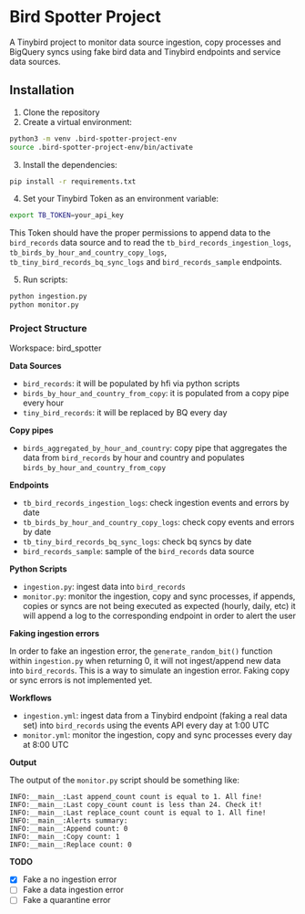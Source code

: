 # Bird Spotter Project

A Tinybird project to monitor data source ingestion, copy processes and BigQuery syncs using fake bird data and Tinybird endpoints and service data sources.

## Installation

1. Clone the repository
2. Create a virtual environment:

```bash
python3 -m venv .bird-spotter-project-env
source .bird-spotter-project-env/bin/activate
```

3. Install the dependencies:

```bash
pip install -r requirements.txt
```

4. Set your Tinybird Token as an environment variable:

```bash
export TB_TOKEN=your_api_key
```

This Token should have the proper permissions to append data to the `bird_records` data source and to read the `tb_bird_records_ingestion_logs`, `tb_birds_by_hour_and_country_copy_logs`,  `tb_tiny_bird_records_bq_sync_logs` and `bird_records_sample` endpoints.

5. Run scripts:

```bash
python ingestion.py
python monitor.py
```

### Project Structure

Workspace: bird_spotter

**Data Sources**

* `bird_records`: it will be populated by hfi via python scripts
* `birds_by_hour_and_country_from_copy`: it is populated from a copy pipe every hour
* `tiny_bird_records`: it will be replaced by BQ every day


**Copy pipes**

* `birds_aggregated_by_hour_and_country`: copy pipe that aggregates the data from `bird_records` by hour and country and populates `birds_by_hour_and_country_from_copy`


**Endpoints**

* `tb_bird_records_ingestion_logs`: check ingestion events and errors by date
* `tb_birds_by_hour_and_country_copy_logs`: check copy events and errors by date
* `tb_tiny_bird_records_bq_sync_logs`: check bq syncs by date
* `bird_records_sample`: sample of the `bird_records` data source

**Python Scripts**

* `ingestion.py`: ingest data into `bird_records`
* `monitor.py`: monitor the ingestion, copy and sync processes, if appends, copies or syncs are not being executed as expected (hourly, daily, etc) it will append a log to the corresponding endpoint in order to alert the user

**Faking ingestion errors**

In order to fake an ingestion error, the `generate_random_bit()` function within `ingestion.py` when returning 0, it will not ingest/append new data into `bird_records`. This is a way to simulate an ingestion error. Faking copy or sync errors is not implemented yet.

**Workflows**

* `ingestion.yml`: ingest data from a Tinybird endpoint (faking a real data set) into `bird_records` using the events API every day at 1:00 UTC
* `monitor.yml`: monitor the ingestion, copy and sync processes every day at 8:00 UTC 

**Output**

The output of the `monitor.py` script should be something like:

```
INFO:__main__:Last append_count count is equal to 1. All fine!
INFO:__main__:Last copy_count count is less than 24. Check it!
INFO:__main__:Last replace_count count is equal to 1. All fine!
INFO:__main__:Alerts summary:
INFO:__main__:Append count: 0
INFO:__main__:Copy count: 1
INFO:__main__:Replace count: 0
```

**TODO**

- [x] Fake a no ingestion error
- [ ] Fake a data ingestion error
- [ ] Fake a quarantine error